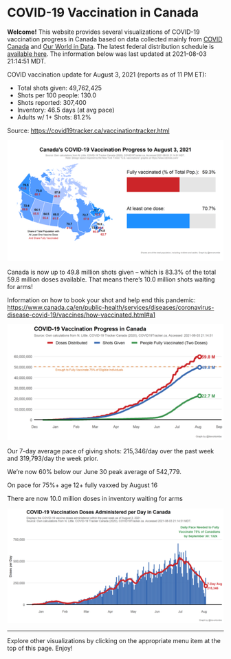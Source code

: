 COVID-19 Vaccination in Canada
==============================

**Welcome!** This website provides several visualizations of COVID-19
vaccination progress in Canada based on data collected mainly from
[COVID Canada](https://covid19tracker.ca/vaccinationtracker.html) and
[Our World in Data](https://ourworldindata.org/covid-vaccinations). The
latest federal distribution schedule is [available
here](https://www.canada.ca/en/public-health/services/diseases/2019-novel-coronavirus-infection/prevention-risks/covid-19-vaccine-treatment/vaccine-rollout.html).
The information below was last updated at 2021-08-03 21:14:51 MDT.

COVID vaccination update for August 3, 2021 (reports as of 11 PM ET):

-   Total shots given: 49,762,425
-   Shots per 100 people: 130.0
-   Shots reported: 307,400
-   Inventory: 46.5 days (at avg pace)
-   Adults w/ 1+ Shots: 81.2%

Source:
<a href="https://covid19tracker.ca/vaccinationtracker.html" class="uri">https://covid19tracker.ca/vaccinationtracker.html</a>

![](Plots/plot_main.png)

Canada is now up to 49.8 million shots given – which is 83.3% of the
total 59.8 million doses available. That means there’s 10.0 million
shots waiting for arms!

Information on how to book your shot and help end this pandemic:
<a href="https://www.canada.ca/en/public-health/services/diseases/coronavirus-disease-covid-19/vaccines/how-vaccinated.html#a1" class="uri">https://www.canada.ca/en/public-health/services/diseases/coronavirus-disease-covid-19/vaccines/how-vaccinated.html#a1</a>

![](Plots/plot_total.png)

Our 7-day average pace of giving shots: 215,346/day over the past week
and 319,793/day the week prior.

We’re now 60% below our June 30 peak average of 542,779.

On pace for 75%+ age 12+ fully vaxxed by August 16

There are now 10.0 million doses in inventory waiting for arms

![](Plots/pace_national.png)

------------------------------------------------------------------------

Explore other visualizations by clicking on the appropriate menu item at
the top of this page. Enjoy!
